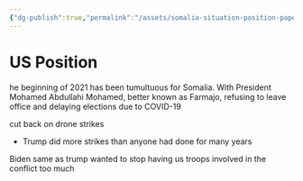 ```yaml
---
{"dg-publish":true,"permalink":"/assets/somalia-situation-position-paper/research/us-position/"}
---
```


# US Position

he beginning of 2021 has been tumultuous for Somalia. With President Mohamed Abdullahi Mohamed, better known as Farmajo, refusing to leave office and delaying elections due to COVID-19

cut back on drone strikes

- Trump did more strikes than anyone had done for many years

Biden same as trump wanted to stop having us troops involved in the conflict too much